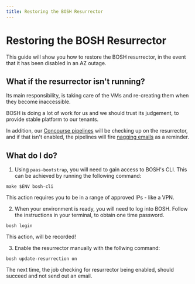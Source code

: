 ```yaml
---
title: Restoring the BOSH Resurrector
---
```


# Restoring the BOSH Resurrector
This guide will show you how to restore the BOSH resurrector, in the event that it has been disabled in an AZ outage.

## What if the resurrector isn't running?

Its main responsibility, is taking care of the VMs and re-creating them when they become inaccessible.

BOSH is doing a lot of work for us and we should trust its judgement, to provide stable platform to our tenants.

In addition, our [Concourse pipelines][1] will be checking up on the resurrector, and if that isn't enabled, the pipelines will fire [nagging emails][2] as a reminder.

## What do I do?

1. Using `paas-bootstrap`, you will need to gain access to BOSH's CLI. This can be achieved by running the following command:

```
make $ENV bosh-cli
```

This action requires you to be in a range of approved IPs - like a VPN.

2. When your environment is ready, you will need to log into BOSH. Follow the instructions in your terminal, to obtain one time password.

```
bosh login
```

This action, will be recorded!

3. Enable the resurrector manually with the follwing command:

```
bosh update-resurrection on
```

The next time, the job checking for resurrector being enabled, should succeed and not send out an email.

[1]: https://github.com/alphagov/paas-cf/blob/b91dd05607b239150fa2e37180ad1de60c398410/concourse/pipelines/create-cloudfoundry.yml#L1970-L2007
[2]: https://github.com/alphagov/paas-cf/blob/b91dd05607b239150fa2e37180ad1de60c398410/concourse/scripts/nagging_email.sh#L15-L32
